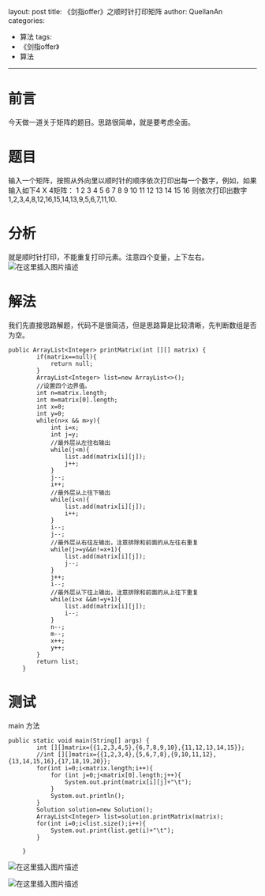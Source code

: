﻿layout: post
title: 《剑指offer》之顺时针打印矩阵
author: QuellanAn
categories: 
  - 算法
tags:
  - 《剑指offer》
  - 算法
---

# 前言
今天做一道关于矩阵的题目。思路很简单，就是要考虑全面。

# 题目
输入一个矩阵，按照从外向里以顺时针的顺序依次打印出每一个数字，例如，如果输入如下4 X 4矩阵： 1 2 3 4 5 6 7 8 9 10 11 12 13 14 15 16 则依次打印出数字1,2,3,4,8,12,16,15,14,13,9,5,6,7,11,10.

# 分析
就是顺时针打印，不能重复打印元素。注意四个变量，上下左右。
![在这里插入图片描述](https://img-blog.csdnimg.cn/20200205114303573.png?x-oss-process=image/watermark,type_ZmFuZ3poZW5naGVpdGk,shadow_10,text_aHR0cHM6Ly9xdWVsbGFuYW4uYmxvZy5jc2RuLm5ldA==,size_16,color_FFFFFF,t_70)

# 解法
我们先直接思路解题，代码不是很简洁，但是思路算是比较清晰，先判断数组是否为空。
```
public ArrayList<Integer> printMatrix(int [][] matrix) {
        if(matrix==null){
            return null;
        }
        ArrayList<Integer> list=new ArrayList<>();
        //设置四个边界值。
        int n=matrix.length;
        int m=matrix[0].length;
        int x=0;
        int y=0;
        while(n>x && m>y){
            int i=x;
            int j=y;
            //最外层从左往右输出
            while(j<m){
                list.add(matrix[i][j]);
                j++;
            }
            j--;
            i++;
            //最外层从上往下输出
            while(i<n){
                list.add(matrix[i][j]);
                i++;
            }
            i--;
            j--;
            //最外层从右往左输出，注意排除和前面的从左往右重复
            while(j>=y&&n!=x+1){
                list.add(matrix[i][j]);
                j--;
            }
            j++;
            i--;
            //最外层从下往上输出，注意排除和前面的从上往下重复
            while(i>x &&m!=y+1){
                list.add(matrix[i][j]);
                i--;
            }
            n--;
            m--;
            x++;
            y++;
        }
        return list;
    }
```

# 测试
main 方法
```
public static void main(String[] args) {
        int [][]matrix={{1,2,3,4,5},{6,7,8,9,10},{11,12,13,14,15}};
        //int [][]matrix={{1,2,3,4},{5,6,7,8},{9,10,11,12},{13,14,15,16},{17,18,19,20}};
        for(int i=0;i<matrix.length;i++){
            for (int j=0;j<matrix[0].length;j++){
                System.out.print(matrix[i][j]+"\t");
            }
            System.out.println();
        }
        Solution solution=new Solution();
        ArrayList<Integer> list=solution.printMatrix(matrix);
        for(int i=0;i<list.size();i++){
            System.out.print(list.get(i)+"\t");
        }

    }
```

![在这里插入图片描述](https://img-blog.csdnimg.cn/2020020511575325.png?x-oss-process=image/watermark,type_ZmFuZ3poZW5naGVpdGk,shadow_10,text_aHR0cHM6Ly9xdWVsbGFuYW4uYmxvZy5jc2RuLm5ldA==,size_16,color_FFFFFF,t_70)

![在这里插入图片描述](https://img-blog.csdnimg.cn/20200205115848197.png?x-oss-process=image/watermark,type_ZmFuZ3poZW5naGVpdGk,shadow_10,text_aHR0cHM6Ly9xdWVsbGFuYW4uYmxvZy5jc2RuLm5ldA==,size_16,color_FFFFFF,t_70)



